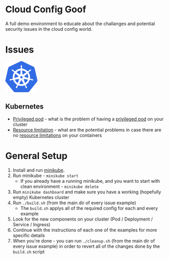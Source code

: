 # Cloud Config Goof
A full demo environment to educate about the challanges and potential security issues in the cloud config world. 

# Issues

<img src="https://github.com/kubernetes/kubernetes/raw/master/logo/logo.png" width="100">

## Kubernetes
* [Privileged pod](k8s/PrivilegedPod/README.md) - what is the problem of having a [privileged pod](https://kubernetes.io/docs/concepts/policy/pod-security-policy/#privileged) on your cluster
* [Resource limitation](k8s/ResourceLimitation/README.md) - what are the potential problems in case there are no [resource limitations](https://kubernetes.io/docs/concepts/configuration/manage-compute-resources-container/#resource-requests-and-limits-of-pod-and-container) on your containers


# General Setup
1. Install and run [minikube](https://kubernetes.io/docs/setup/learning-environment/minikube/#installation).
2. Run minikube - `minikube start`
    * If you already have a running minikube, and you want to start with clean environment - `minikube delete`
3. Run `minikube dashboard` and make sure you have a working (hopefully empty) Kubernetes cluster
4. Run `./build.sh` (from the main dir of every issue example)
    * The `build.sh` applys all of the required config for each and every example
5. Look for the new components on your cluster (Pod / Deployment / Service / Ingress)
6. Continue with the instructions of each one of the examples for more specific details
5. When you're done - you can run `./cleanup.sh` (from the main dir of every issue example) in order to revert all of the changes done by the `build.sh` script